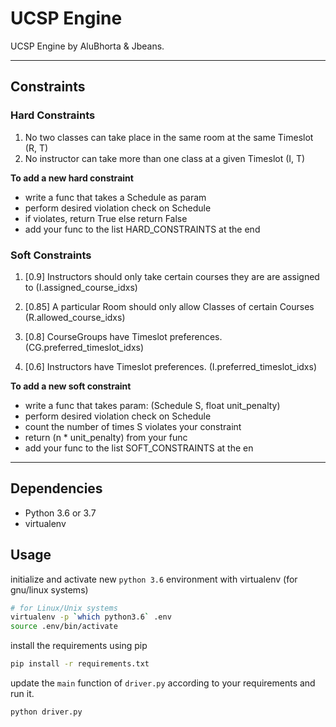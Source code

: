 # UCSP Engine

UCSP Engine by AluBhorta & Jbeans.

---

## Constraints

### Hard Constraints

1. No two classes can take place in the same room at the same Timeslot (R, T)
1. No instructor can take more than one class at a given Timeslot (I, T)

**To add a new hard constraint**

- write a func that takes a Schedule as param
- perform desired violation check on Schedule
- if violates, return True else return False
- add your func to the list HARD_CONSTRAINTS at the end

### Soft Constraints

1. [0.9] Instructors should only take certain courses they are are assigned to
   (I.assigned_course_idxs)

1. [0.85] A particular Room should only allow Classes of certain Courses
   (R.allowed_course_idxs)

1. [0.8] CourseGroups have Timeslot preferences.
   (CG.preferred_timeslot_idxs)

1. [0.6] Instructors have Timeslot preferences.
   (I.preferred_timeslot_idxs)

**To add a new soft constraint**

- write a func that takes param: (Schedule S, float unit_penalty)
- perform desired violation check on Schedule
- count the number of times S violates your constraint
- return (n \* unit_penalty) from your func
- add your func to the list SOFT_CONSTRAINTS at the en

---

## Dependencies

- Python 3.6 or 3.7
- virtualenv

## Usage

initialize and activate new `python 3.6` environment with virtualenv (for gnu/linux systems)

```bash
# for Linux/Unix systems
virtualenv -p `which python3.6` .env
source .env/bin/activate
```

install the requirements using pip

```bash
pip install -r requirements.txt
```

update the `main` function of `driver.py` according to your requirements and run it.

```bash
python driver.py
```
